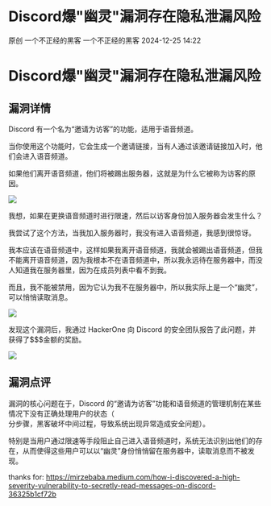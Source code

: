 #  Discord爆"幽灵"漏洞存在隐私泄漏风险   
原创 一个不正经的黑客  一个不正经的黑客   2024-12-25 14:22  
  
# Discord爆"幽灵"漏洞存在隐私泄漏风险  
## 漏洞详情   
  
Discord 有一个名为“邀请为访客”的功能，适用于语音频道。  
  
当你使用这个功能时，它会生成一个邀请链接，当有人通过该邀请链接加入时，他们会进入语音频道。  
  
如果他们离开语音频道，他们将被踢出服务器，这就是为什么它被称为访客的原因。  
  
![](https://mmbiz.qpic.cn/mmbiz_png/cxf9lzscpMpVjoBo0ciagyrR4uXmSJ8G0Emnlia6Od6aUsSlia5ZDMvRFpSdUUab9KKUFdCaHuLkgicVGzdichSD1bw/640?wx_fmt=png&from=appmsg "")  
  
我想，如果在更换语音频道时进行限速，然后以访客身份加入服务器会发生什么？  
  
我尝试了这个方法，当我加入服务器时，我没有进入语音频道，我感到很惊讶。  
  
我本应该在语音频道中，这样如果我离开语音频道，我就会被踢出语音频道，但我不能离开语音频道，因为我根本不在语音频道中，所以我永远待在服务器中，而没人知道我在服务器里，因为在成员列表中看不到我。  
  
而且，我不能被禁用，因为它认为我不在服务器中，所以我实际上是一个“幽灵”，可以悄悄读取消息。  
  
![](https://mmbiz.qpic.cn/mmbiz_png/cxf9lzscpMpVjoBo0ciagyrR4uXmSJ8G0gphkeia2j9pdgJh7EDj6jwG59UzOe1rKicSspywxhvjWOmJNF0rOYzoQ/640?wx_fmt=png&from=appmsg "")  
  
发现这个漏洞后，我通过 HackerOne 向 Discord 的安全团队报告了此问题，并获得了$$$金额的奖励。  
  
  
![](https://mmbiz.qpic.cn/mmbiz_png/cxf9lzscpMpVjoBo0ciagyrR4uXmSJ8G0lmicic4dliaD3TtbIWKtg5GGnD2V7SoicXfibiaRkgaxqB8pO4rliaOp6X1Sg/640?wx_fmt=png&from=appmsg "")  
## 漏洞点评   
  
漏洞的核心问题在于，Discord 的“邀请为访客”功能和语音频道的管理机制在某些情况下没有正确处理用户的状态（  
分步骤，黑客破坏中间过程，导致系统出现异常造成安全问题）。  
  
特别是当用户通过限速等手段阻止自己进入语音频道时，系统无法识别出他们的存在，从而使得这些用户可以以“幽灵”身份悄悄留在服务器中，读取消息而不被发现。  
  
thanks for: https://mirzebaba.medium.com/how-i-discovered-a-high-severity-vulnerability-to-secretly-read-messages-on-discord-36325b1cf72b  
  
  
  
  
